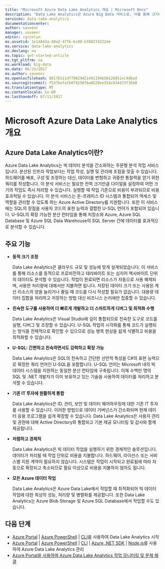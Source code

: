 ```yaml
---
title: "Microsoft Azure Data Lake Analytics 개요 | Microsoft Docs"
description: "Data Lake Analytics은 Azure Big Data 서비스로, 이를 통해 크기나 위치에 관계없이 클라우드의 데이터에서 얻은 통찰력을 통해 데이터를 비즈니스 운영에 사용할 수 있습니다."
services: data-lake-analytics
documentationcenter: 
author: saveenr
manager: saveenr
editor: cgronlun
ms.assetid: 1e1d443a-48a2-47fb-bc00-bf88274222de
ms.service: data-lake-analytics
ms.devlang: na
ms.topic: get-started-article
ms.tgt_pltfrm: na
ms.workload: big-data
ms.date: 06/23/2017
ms.author: saveenr
ms.openlocfilehash: 8817b511d779029421491194b50120d51ec9dbad
ms.sourcegitcommit: f537befafb079256fba0529ee554c034d73f36b0
ms.translationtype: MT
ms.contentlocale: ko-KR
ms.lasthandoff: 07/11/2017
---
```

# <a name="overview-of-microsoft-azure-data-lake-analytics"></a>Microsoft Azure Data Lake Analytics 개요
## <a name="what-is-azure-data-lake-analytics"></a>Azure Data Lake Analytics이란?
Azure Data Lake Analytics는 빅 데이터 분석을 간소화하는 주문형 분석 작업 서비스입니다. 분산된 인프라 작업보다는 작업 작성, 실행 및 관리에 초점을 맞출 수 있습니다. 하드웨어를 배포, 구성 및 조정하는 대신, 데이터를 변형하고 귀중한 통찰력을 얻기 위한 쿼리를 작성합니다. 이 분석 서비스는 필요한 전력 크기만큼 다이얼을 설정하여 어떤 크기의 작업도 즉시 처리할 수 있습니다. 실행할 때 작업 기준으로 비용이 부과되므로 비용 효과적일 수 있습니다. 이 분석 서비스는 온-프레미스 ID 시스템과 통합되어 액세스 및 역할을 관리할 수 있도록 하는 Azure Active Directory를 지원합니다. 또한 이 서비스에는 SQL의 장점을 사용자 코드의 표현 능력과 결합한 U-SQL 언어가 포함되어 있습니다. U-SQL의 확장 가능한 분산 런타임을 통해 저장소와 Azure, Azure SQL Database 및 Azure SQL Data Warehouse의 SQL Server 간에 데이터를 효과적으로 분석할 수 있습니다.

## <a name="key-capabilities"></a>주요 기능
* **동적 크기 조정**
  
    Data Lake Analytics은 클라우드 규모 및 성능에 맞게 설계되었습니다.  이 서비스를 통해 리소스를 동적으로 프로비전하고 테라바이트 또는 심지어 엑사바이트 단위의 데이터도 분석할 수 있습니다. 작업이 완료되면 리소스가 자동으로 사용 해제되며, 사용한 처리량에 대해서만 지불하면 됩니다. 저장된 데이터 크기 또는 사용된 계산 리소스의 양을 늘리거나 줄일 때 코드를 다시 작성할 필요가 없습니다. 대용량 데이터 집합을 처리하고 저장하는 방법 대신 비즈니스 논리에만 집중할 수 있습니다.
* **친숙한 도구를 사용하여 더 빠르게 개발하고 더 스마트하게 디버그 및 최적화 수행**
  
    Data Lake Analytics은 Visual Studio에 깊이 통합되므로 친숙한 도구로 코드를 실행, 디버그 및 조정할 수 있습니다. U-SQL 작업의 시각화를 통해 코드가 실행되는 방식을 전체적으로 확인할 수 있으므로 성능 병목 현상을 쉽게 식별하고 비용을 최적화할 수 있습니다.
* **U-SQL: 간편하고 친숙하면서도 강력하고 확장 가능**
  
    Data Lake Analytics은 SQL의 친숙하고 간단한 선언적 특성을 C#의 표현 능력으로 확장한 쿼리 언어인 U-SQL을 포함합니다. U-SQL 언어는 Microsoft 내의 빅 데이터 시스템을 지원하는 동일한 분산 런타임에 구축됩니다. 이제 수백만 명의 SQL 및 .NET 개발자가 이미 보유하고 있는 기술을 사용하여 데이터를 처리하고 분석할 수 있습니다.
* **기존 IT 투자에 원활하게 통합**
  
    Data Lake Analytics은 ID, 관리, 보안 및 데이터 웨어하우징에 대한 기존 IT 투자를 사용할 수 있습니다. 이러한 방법으로 데이터 거버넌스가 간소화되며 현재 데이터 응용 프로그램을 쉽게 확장할 수 있습니다. Data Lake Analytics은 사용자 관리 및 권한에 대해 Active Directory와 통합되고 기본 제공 모니터링 및 감사와 함께 제공됩니다.
* **저렴하고 경제적**
  
    Data Lake Analytics은 빅 데이터 작업을 실행하기 위한 경제적인 솔루션입니다. 데이터가 처리될 때 작업 단위로 비용을 지불합니다. 하드웨어, 라이선스 또는 서비스별 지원 계약이 필요하지 않습니다. 시스템은 작업이 시작되고 완료됨에 따라 자동으로 확장되고 축소되므로 필요 이상으로 비용을 지불하지 않아도 됩니다.
* **모든 Azure 데이터 작업**
  
    Data Lake Analytics은 Azure Data Lake에서 작업할 때 최적화되어 빅 데이터 작업에 대한 최상의 성능, 처리량 및 병렬화를 제공합니다.  또한 Data Lake Analytics는 Azure Blob Storage 및 Azure SQL Database에서 작업할 수도 있습니다.

## <a name="next-steps"></a>다음 단계
 
  * [Azure Portal](data-lake-analytics-get-started-portal.md) | [Azure PowerShell](data-lake-analytics-get-started-powershell.md) | [CLI](data-lake-analytics-get-started-cli2.md)를 사용하여 Data Lake Analytics 시작
  * [Azure Portal](data-lake-analytics-manage-use-portal.md) | [Azure PowerShell](data-lake-analytics-manage-use-powershell.md) | [CLI](data-lake-analytics-manage-use-cli.md) | [Azure .NET SDK](data-lake-analytics-manage-use-dotnet-sdk.md) | [Node.js](data-lake-analytics-manage-use-nodejs.md)를 사용하여 Azure Data Lake Analytics 관리
  * [Azure Portal을 사용하여 Azure Data Lake Analytics 작업 모니터링 및 문제 해결](data-lake-analytics-monitor-and-troubleshoot-jobs-tutorial.md) 
